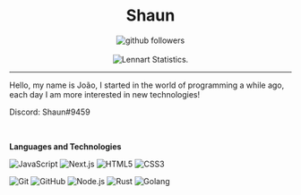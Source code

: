 <h1 align=center>Shaun</h1>

<p align="center">
    <img src="https://img.shields.io/github/followers/shaundeveloper?label=Follow&style=social" alt="github followers" /><br>
    <br>
    <img src="https://github-readme-stats.vercel.app/api?username=shaundeveloper&show_icons=true&custom_title=Shaun%20Github%20Stats&theme=tokyonight" alt="Lennart Statistics." />
    
</p>
<hr>

Hello, my name is João, I started in the world of programming a while ago, each day I am more interested in new technologies!

Discord: Shaun#9459

<br>

**Languages and Technologies**

![JavaScript](https://img.shields.io/badge/-JavaScript-000000?style=for-the-badge&logo=javascript)
![Next.js](https://img.shields.io/badge/-Next.js-000000?style=for-the-badge&logo=next.js&logoColor=fff)
![HTML5](https://img.shields.io/badge/-HTML5-000000?style=for-the-badge&logo=HTML5)
![CSS3](https://img.shields.io/badge/-CSS3-000000?style=for-the-badge&logo=CSS3&logoColor=3799d6)

![Git](https://img.shields.io/badge/-Git-000000?style=for-the-badge&logo=git&logoColor=F05032)
![GitHub](https://img.shields.io/badge/-GitHub-000000?style=for-the-badge&logo=github&logoColor=fff)
![Node.js](https://img.shields.io/badge/-Node.js-000000?style=for-the-badge&logo=node.js&logoColor=339933)
![Rust](https://img.shields.io/badge/-Rust-000000?style=for-the-badge&logo=rust&logoColor=f74b00)
![Golang](https://img.shields.io/badge/-Go-000000?style=for-the-badge&logo=go&logoColor=00acd7)

